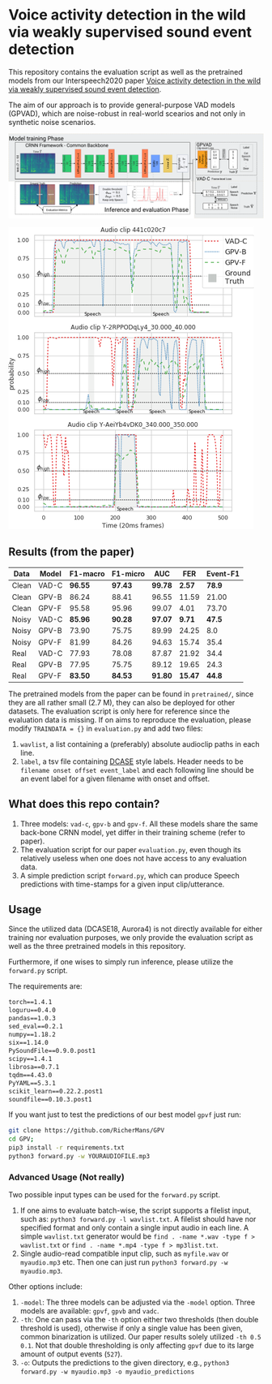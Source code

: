 # Voice activity detection in the wild via weakly supervised sound event detection

This repository contains the evaluation script as well as the pretrained models from our Interspeech2020 paper [Voice activity detection in the wild via weakly supervised sound event detection](https://arxiv.org/abs/2003.12222).

The aim of our approach is to provide general-purpose VAD models (GPVAD), which are noise-robust in real-world scearios and not only in synthetic noise scenarios.

![Framework](figures/framework.png)



![Results](figures/predictions.png)


## Results (from the paper)

| Data  | Model | F1-macro  | F1-micro  | AUC       | FER       | Event-F1 |
|-------|-------|-----------|-----------|-----------|-----------|----------|
| Clean | VAD-C | **96.55** | **97.43** | **99.78** | **2.57**  | **78.9** |
| Clean | GPV-B | 86.24     | 88.41     | 96.55     | 11.59     | 21.00    |
| Clean | GPV-F | 95.58     | 95.96     | 99.07     | 4.01      | 73.70    |
| Noisy | VAD-C | **85.96** | **90.28** | **97.07** | **9.71**  | **47.5** |
| Noisy | GPV-B | 73.90     | 75.75     | 89.99     | 24.25     | 8.0      |
| Noisy | GPV-F | 81.99     | 84.26     | 94.63     | 15.74     | 35.4     |
| Real  | VAD-C | 77.93     | 78.08     | 87.87     | 21.92     | 34.4     |
| Real  | GPV-B | 77.95     | 75.75     | 89.12     | 19.65     | 24.3     |
| Real  | GPV-F | **83.50** | **84.53** | **91.80** | **15.47** | **44.8** |







The pretrained models from the paper can be found in `pretrained/`, since they are all rather small (2.7 M), they can also be deployed for other datasets.
The evaluation script is only here for reference since the evaluation data is missing.
If on aims to reproduce the evaluation, please modify `TRAINDATA = {}` in `evaluation.py` and add two files: 

1. `wavlist`, a list containing a (preferably) absolute audioclip paths in each line.
2. `label`, a tsv file containing [DCASE](http://dcase.community/challenge2018/task-large-scale-weakly-labeled-semi-supervised-sound-event-detection) style labels. Header needs to be `filename onset offset event_label` and each following line should be an event label for a given filename with onset and offset.



## What does this repo contain?

1. Three models: `vad-c`, `gpv-b` and `gpv-f`. All these models share the same back-bone CRNN model, yet differ in their training scheme (refer to paper).
2. The evaluation script for our paper `evaluation.py`, even though its relatively useless when one does not have access to any evaluation data.
3. A simple prediction script `forward.py`, which can produce Speech predictions with time-stamps for a given input clip/utterance.

## Usage

Since the utilized data (DCASE18, Aurora4) is not directly available for either training nor evaluation purposes, we only provide the evaluation script as well as the three pretrained models in this repository.

Furthermore, if one wises to simply run inference, please utilize the `forward.py` script.

The requirements are:
```
torch==1.4.1
loguru==0.4.0
pandas==1.0.3
sed_eval==0.2.1
numpy==1.18.2
six==1.14.0
PySoundFile==0.9.0.post1
scipy==1.4.1
librosa==0.7.1
tqdm==4.43.0
PyYAML==5.3.1
scikit_learn==0.22.2.post1
soundfile==0.10.3.post1
```

If you want just to test the predictions of our best model `gpvf` just run:

```bash
git clone https://github.com/RicherMans/GPV
cd GPV;
pip3 install -r requirements.txt
python3 forward.py -w YOURAUDIOFILE.mp3
```

### Advanced Usage (Not really)

Two possible input types can be used for the `forward.py` script.

1. If one aims to evaluate batch-wise, the script supports a filelist input, such as: `python3 forward.py -l wavlist.txt`. A filelist should have nor specified format and only contain a single input audio in each line. A simple `wavlist.txt` generator would be `find . -name *.wav -type f > wavlist.txt` or `find . -name *.mp4 -type f > mp3list.txt`.
2. Single audio-read compatible input clip, such as `myfile.wav` or `myaudio.mp3` etc. Then one can just run `python3 forward.py -w myaudio.mp3`.

Other options include:

1. `-model`: The three models can be adjusted via the `-model` option. Three models are available: `gpvf`, `gpvb` and `vadc`.
2. `-th`: One can pass via the `-th` option either two thresholds (then double threshold is used), otherwise if only a single value has been given, common binarization is utilized. Our paper results solely utilized `-th 0.5 0.1`. Not that double thresholding is only affecting `gpvf` due to its large amount of output events (`527`).
3. `-o`: Outputs the predictions to the given directory, e.g., `python3 forward.py -w myaudio.mp3 -o myaudio_predictions`
